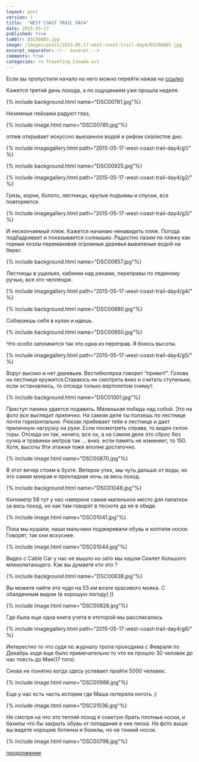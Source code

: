 ```yaml
---
layout: post
version: 1
title:  "WEST COAST TRAIL DAY4"
date: 2015-05-17
published: true
tumblr: DSC00885.jpg
image: /images/posts/2015-05-17-west-coast-trail-day4/DSC00885.jpg
excerpt_separator: <!-- excerpt -->
comments: true
categories: ru Traveling Canada wct
---
```


Если вы пропустили начало на него можно перейти нажав на [ссылку](/ru/traveling/canada/wct/2015/05/14/west-coast-trail-day1.html)

Кажется третий день похода, а по ощущениям уже прошла неделя.

<!-- excerpt -->

{% include background.html name="DSC00781.jpg"%}

Неземные пейзажи радуют глаз,

{% include image.html name="DSC00785.jpg"%}

отлив открывает искуссно выезанное водой и рифом скалистое дно.

{% include imagegallery.html path="2015-05-17-west-coast-trail-day4/g1/" %}

{% include background.html name="DSC00925.jpg"%}

{% include imagegallery.html path="2015-05-17-west-coast-trail-day4/g2/" %}

Грязь, корни, болото, лестницы, крутые подъемы и спуски, все повторяется.

{% include imagegallery.html path="2015-05-17-west-coast-trail-day4/g3/" %}

И нескончаемый пляж. Кажется начинаю ненавидеть пляж. Погода подбадривает и показывается солнышко. Радостно лазим по пляжу как горные козлы перемахивая огромные деревья вываленые водой на берег.

{% include background.html name="DSC00857.jpg"%}

Лестницы в ущельях, кабинки над реками, переправы по ледяному ручью, все это челлендж.

{% include imagegallery.html path="2015-05-17-west-coast-trail-day4/g4/" %}

{% include background.html name="DSC00880.jpg"%}

Собираешь себя в кулак и идешь.

{% include background.html name="DSC00950.jpg"%}

Что особо запомнится так это одна из переправ. Я боюсь высоты.

{% include imagegallery.html path="2015-05-17-west-coast-trail-day4/g5/" %}

Воруг высоко и нет деревьев. Вестибюлярка говорит “привет!”. Голова на лестнице кружится.Стараюсь не смотреть вниз и считать ступеньки, если остановлюсь, то отсюда только вертолетом снимут.

{% include background.html name="DSC01001.jpg"%}

Приступ паники удается подавить. Маленькая победа над собой. Это на фото все выглядит прилично. На самом деле ты ползешь по лестнице почти горизонтально. Рюкзак прибивает тебя к лестнице и дает приличную нагрузку на руки. Если посмотреть справа, то виден склон горы. Отсюда он так, ничего, все ок, а на самом деле это сброс без сучка и травинки метров так … вниз. если память не изменяет, то 150. Хотя, высоты 9ти этажки тоже вполне достаточно.

{% include image.html name="DSC00870.jpg"%}

В этот вечер стоим в бухте. Ветерок утих, мы чуть дальше от воды, но это самая мокрая и прохладная ночь за весь поход.

{% include background.html name="DSC01048.jpg"%}

Километр 58 тут у нас наверное самая маленькое место для палаткок за весь поход, но как там говорят в тесноте да не в обиде.

{% include image.html name="DSC01041.jpg"%}

Пока мы кушали, наши мальчики поджиривали обувь и коптили носки. Говорят, так они вскуснее.

{% include image.html name="DSC01044.jpg"%}

Видео с Cable Car у нас не вышло но зато мы нашли Скилет большого млекопитающего. Как вы думаете кто это ?

{% include background.html name="DSC00838.jpg"%}

Вы можете найти это чудо на 53 км возле красивого мояка. С обалденным видом (в хорошую погоду)  ))

{% include image.html name="DSC00826.jpg"%}

Где была еще одна книга учета в ктоторой мы рассписались

{% include imagegallery.html path="2015-05-17-west-coast-trail-day4/g6/" %}

Интерестно то что судя по журналу тропа проходима с Февраля по Декабрь ходя еще было примечательно то что ее прошло 30 человек до нас тоесть до Мая(17 того).

Снова не понятно когда здесь успевает пройти 5000 человек.

{% include image.html name="DSC00986.jpg"%}

Еще у нас есть часть истории где Маша потеряла ноготь ;(

  {% include image.html name="DSC01036.jpg"%}

Не смотря на что это тепляй поход я советую брать плотные носки, и бахилы что бы закрыть обувь от попадания в нее песка. На фото выше вы видете хорошие ботинки и бохилы, но на тонкий носок.

{% include image.html name="DSC00796.jpg"%}

[продолжение](/ru/traveling/canada/wct/2015/05/18/west-coast-trail-day5.html)
